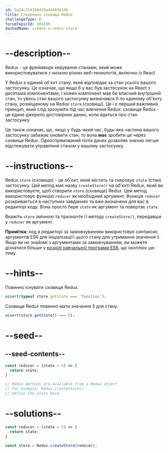 ```yaml
---
id: 5a24c314108439a4d403614b
title: Створення сховища Redux
challengeType: 6
forumTopicId: 301439
dashedName: create-a-redux-store
---
```


# --description--

Redux - це фреймворк керування станами, який може використовуватися з низкою різних веб-технологій, включно із React.

У Redux є єдиний об'єкт стану, який відповідає за стан усього вашого застосунку. Це означає, що якщо б у вас був застосунок на React з десятьма компонентами, і кожен компонент мав би власний внутрішній стан, то увесь стан вашого застосунку визначався б по єдиному об'єкту стану, розміщеному на Redux `store` (сховищі). Це і є перший важливий принцип, який слід зрозуміти під час вивчення Redux: сховище Redux - це єдине джерело достовірних даних, коли йдеться про стан застосунку.

Це також означає, що, якщо у будь-який час, будь-яка частина вашого застосунку забажає оновити стан, то вона **має** зробити це через сховище Redux. Односпрямований потік даних дозволяє значно легше відстежувати управління станом у вашому застосунку.

# --instructions--

Redux `store` (сховище) - це об'єкт, який містить та скеровує `state` (стан) застосунку. Цей метод має назву `createStore()` на об'єкті Redux, який ви використовуєте, щоб створити `store` (сховище) Redux. Цей метод використовує функцію `reducer` як необхідний аргумент. Функція `reducer` розкривається в наступних завданнях та вже визначена для вас в редакторі коду. Вона просто бере `state` як аргумент та повертає `state`.

Вкажіть `store` змінною та призначте її методу `createStore()`, передавши у `reducer` як аргумент.

**Примітка:** код в редакторі за замовчуванням використовує синтаксис аргументів ES6 для ініціалізаціїї цього стану для утримання значення `5`. Якщо ви не знайомі з аргументами за замовчуванням, ви можете дізнатися більше у <a href="https://platform-ui.topcoder.com/learn/javascript-algorithms-and-data-structures/es6/set-default-parameters-for-your-functions" target="_blank" rel="noopener noreferrer nofollow">розділі навчальної програми ES6</a>, що охоплює цю тему.

# --hints--

Повинно існувати сховище Redux.

```js
assert(typeof store.getState === 'function');
```

Сховище Redux повинно мати значення 5 для стану.

```js
assert(store.getState() === 5);
```

# --seed--

## --seed-contents--

```js
const reducer = (state = 5) => {
  return state;
}

// Redux methods are available from a Redux object
// For example: Redux.createStore()
// Define the store here:
```

# --solutions--

```js
const reducer = (state = 5) => {
  return state;
}

const store = Redux.createStore(reducer);
```
